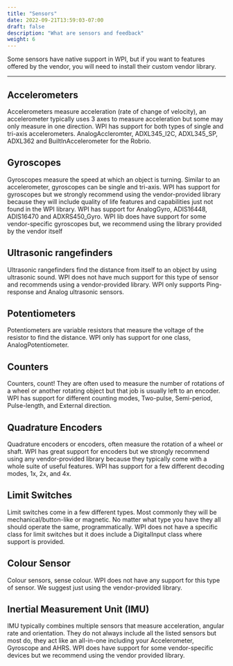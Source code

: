 ```yaml
---
title: "Sensors"
date: 2022-09-21T13:59:03-07:00
draft: false
description: "What are sensors and feedback"
weight: 6
---
```


Some sensors have native support in WPI, but if you want to features offered by the vendor, you will need to install their custom vendor library.

---
## Accelerometers
Accelerometers measure acceleration (rate of change of velocity), an accelerometer typically uses 3 axes to measure acceleration but some may only measure in one direction. WPI has support for both types of single and tri-axis accelerometers. AnalogAccleromter, ADXL345_I2C, ADXL345_SP, ADXL362 and BuiltInAccelerometer for the Robrio.

## Gyroscopes
Gyroscopes measure the speed at which an object is turning. Similar to an accelerometer, gyroscopes can be single and tri-axis. WPI has support for gyroscopes but we strongly recommend using the vendor-provided library because they will include quality of life features and capabilities just not found in the WPI library. WPI has support for AnalogGyro, ADIS16448, ADIS16470 and ADXRS450_Gyro. WPI lib does have support for some vendor-specific gyroscopes but, we recommend using the library provided by the vendor itself

## Ultrasonic rangefinders
Ultrasonic rangefinders find the distance from itself to an object by using ultrasonic sound. WPI does not have much support for this type of sensor and recommends using a vendor-provided library. WPI only supports Ping-response and Analog ultrasonic sensors.

## Potentiometers
Potentiometers are variable resistors that measure the voltage of the resistor to find the distance. WPI only has support for one class, AnalogPotentiometer.

## Counters
Counters, count! They are often used to measure the number of rotations of a wheel or another rotating object but that job is usually left to an encoder. WPI has support for different counting modes, Two-pulse, Semi-period, Pulse-length, and External direction.

## Quadrature Encoders
Quadrature encoders or encoders, often measure the rotation of a wheel or shaft. WPI has great support for encoders but we strongly recommend using any vendor-provided library because they typically come with a whole suite of useful features. WPI has support for a few different decoding modes, 1x, 2x, and 4x.

## Limit Switches
Limit switches come in a few different types. Most commonly they will be mechanical/button-like or magnetic. No matter what type you have they all should operate the same, programmatically. WPI does not have a specific class for limit switches but it does include a DigitalInput class where support is provided.

## Colour Sensor
Colour sensors, sense colour. WPI does not have any support for this type of sensor. We suggest just using the vendor-provided library.

## Inertial Measurement Unit (IMU)
IMU typically combines multiple sensors that measure acceleration, angular rate and orientation. They do not always include all the listed sensors but most do, they act like an all-in-one including your Accelerometer, Gyroscope and AHRS.
WPI does have support for some vendor-specific devices but we recommend using the vendor provided library.
